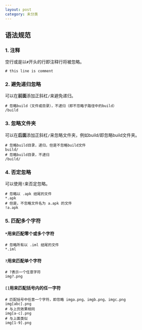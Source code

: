 ```yaml
---
layout: post
category: 未分类
---
```


## 语法规范

### 1. 注释

空行或是以`#`开头的行即注释行将被忽略。
```
# this line is comment
```

### 2. 避免递归忽略

可以在**前面**添加正斜杠`/`来避免递归。
```
# 忽略build（文件或目录），不递归（即不忽略子路径中的build）
/build
```

### 3. 忽略文件夹

可以在**后面**添加正斜杠`/`来忽略文件夹，例如build/即忽略build文件夹。
```
# 忽略build目录，递归，但是不忽略build文件
build/
# 忽略build目录，不递归
/build/
```

### 4. 否定忽略

可以使用`!`来否定忽略。
```
# 忽略以 .apk 结尾的文件
*.apk
# 但是，不忽略文件名为 a.apk 的文件
!a.apk
```

### 5. 匹配多个字符

#### `*`用来匹配零个或多个字符
```
# 忽略所有以 .iml 结尾的文件
*.iml
```

#### `?`用来匹配单个字符
```
# ?表示一个任意字符
img?.png
```

#### `[]`用来匹配括号内的任一字符
```
# 匹配括号中任意一个字符，即忽略 imga.png、imgb.png、imgc.png
img[abc].png
# 与上页效果相同
img[a-c].png
# 与上面类似
img[1-9].png
```
